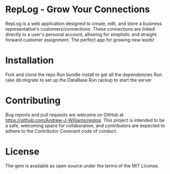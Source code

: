 # RepLog - Grow Your Connections
RepLog is a web application designed to create, edit, and store a business representative's customers/connections. These connections are linked directly to a user's personal account, allowing for simplistic and straight forward customer assignment. The perfect app for growing new leads!

# Installation
Fork and clone the repo Run bundle install to get all the dependencies Run rake db:migrate to set up the DataBase Run rackup to start the server

# Contributing
Bug reports and pull requests are welcome on GitHub at https://github.com/Andrew-J-Williams/replog. This project is intended to be a safe, welcoming space for collaboration, and contributors are expected to adhere to the Contributor Covenant code of conduct.

# License
The gem is available as open source under the terms of the MIT License.
